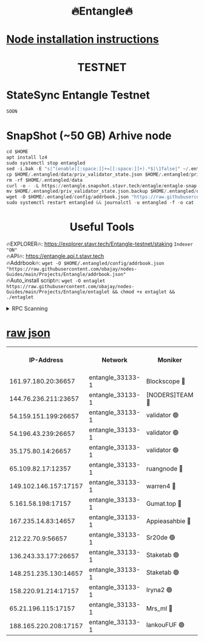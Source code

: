 <h1 align="center"> 🔥Entangle🔥</h1>

[Node installation instructions](https://github.com/obajay/nodes-Guides/tree/main/Projects/Entangle)
=

<h1 align="center"> TESTNET</h1>

# StateSync Entangle Testnet
```python
SOON
```
# SnapShot (~50 GB) Arhive node
```python
cd $HOME
apt install lz4
sudo systemctl stop entangled
sed -i.bak -E "s|^(enable[[:space:]]+=[[:space:]]+).*$|\1false|" ~/.entangled/config/config.toml
cp $HOME/.entangled/data/priv_validator_state.json $HOME/.entangled/priv_validator_state.json.backup
rm -rf $HOME/.entangled/data
curl -o - -L https://entangle.snapshot.stavr.tech/entagle/entagle-snap.tar.lz4 | lz4 -c -d - | tar -x -C $HOME/.entangled --strip-components 2
mv $HOME/.entangled/priv_validator_state.json.backup $HOME/.entangled/data/priv_validator_state.json
wget -O $HOME/.entangled/config/addrbook.json "https://raw.githubusercontent.com/obajay/nodes-Guides/main/Projects/Entangle/addrbook.json"
sudo systemctl restart entangled && journalctl -u entangled -f -o cat
```
 <h1 align="center"> Useful Tools</h1>
 
🔥EXPLORER🔥: https://explorer.stavr.tech/Entangle-testnet/staking        `Indexer "ON"` \
🔥API🔥:      https://entangle.api.t.stavr.tech \
🔥Addrbook🔥: ```wget -O $HOME/.entangled/config/addrbook.json "https://raw.githubusercontent.com/obajay/nodes-Guides/main/Projects/Entangle/addrbook.json"``` \
🔥Auto_install script🔥:  `wget -O entaglet https://raw.githubusercontent.com/obajay/nodes-Guides/main/Projects/Entangle/entaglet && chmod +x entaglet && ./entaglet`


<details>
<summary>RPC Scanning</summary>

<h2 align="center"> We scan nodes in real time every 4 hours. And we provide the final result of RPC endpoints.
We cannot influence the operation of these nodes in any way. </h2>


```python
If Voting Power is higher than 0 --> then the Node is a validator of the network and may be subject to attack and be a potential threat to the chain.
```
```python
We marked such validators with a red symbol
```

</details>

[raw json](https://rpc-check.entangt.stavr.tech/entangt/rpc-entangt-result.json)
=


<table><tr><th>IP-Address</th><th>Network</th><th>Moniker</th><th>Latest Block Height</th><th>Earliest Block Height</th><th>Catching Up</th><th>Voting Power</th><th>Scan Time</th></tr><tr><td>161.97.180.20:36657</td><td>entangle_33133-1</td><td>Blockscope 🔴</td><td>752997</td><td>1</td><td>False</td><td>88000000000176</td><td>2023-11-23T23:19:08.921832311UTC</td></tr><tr><td>144.76.236.211:23657</td><td>entangle_33133-1</td><td>[NODERS]TEAM 🔴</td><td>753000</td><td>1</td><td>False</td><td>47049700500000000</td><td>2023-11-23T23:19:22.779554677UTC</td></tr><tr><td>54.159.151.199:26657</td><td>entangle_33133-1</td><td>validator 🟢</td><td>753000</td><td>1</td><td>False</td><td>0</td><td>2023-11-23T23:19:25.693295455UTC</td></tr><tr><td>54.196.43.239:26657</td><td>entangle_33133-1</td><td>validator 🟢</td><td>753000</td><td>1</td><td>False</td><td>0</td><td>2023-11-23T23:19:28.350326816UTC</td></tr><tr><td>35.175.80.14:26657</td><td>entangle_33133-1</td><td>validator 🟢</td><td>753000</td><td>1</td><td>False</td><td>0</td><td>2023-11-23T23:19:29.666418414UTC</td></tr><tr><td>65.109.82.17:12357</td><td>entangle_33133-1</td><td>ruangnode 🔴</td><td>752998</td><td>145001</td><td>False</td><td>82353626935077</td><td>2023-11-23T23:19:11.332812887UTC</td></tr><tr><td>149.102.146.157:17157</td><td>entangle_33133-1</td><td>warren4 🔴</td><td>753000</td><td>484001</td><td>False</td><td>32399306040004</td><td>2023-11-23T23:19:22.528434034UTC</td></tr><tr><td>5.161.58.198:17157</td><td>entangle_33133-1</td><td>Gumat.top 🔴</td><td>753000</td><td>522001</td><td>False</td><td>40931860000000</td><td>2023-11-23T23:19:30.303901986UTC</td></tr><tr><td>167.235.14.83:14657</td><td>entangle_33133-1</td><td>Appieasahbie 🔴</td><td>753000</td><td>531401</td><td>False</td><td>44568809900999996</td><td>2023-11-23T23:19:29.046727178UTC</td></tr><tr><td>212.22.70.9:56657</td><td>entangle_33133-1</td><td>Sr20de 🟢</td><td>752997</td><td>620601</td><td>False</td><td>0</td><td>2023-11-23T23:19:08.390450451UTC</td></tr><tr><td>136.243.33.177:26657</td><td>entangle_33133-1</td><td>Staketab 🟢</td><td>753000</td><td>660001</td><td>False</td><td>0</td><td>2023-11-23T23:19:23.017216564UTC</td></tr><tr><td>148.251.235.130:14657</td><td>entangle_33133-1</td><td>Staketab 🟢</td><td>752997</td><td>660801</td><td>False</td><td>0</td><td>2023-11-23T23:19:08.656001199UTC</td></tr><tr><td>158.220.91.214:17157</td><td>entangle_33133-1</td><td>Iryna2 🟢</td><td>753000</td><td>704001</td><td>False</td><td>0</td><td>2023-11-23T23:19:28.747372185UTC</td></tr><tr><td>65.21.196.115:17157</td><td>entangle_33133-1</td><td>Mrs_ml 🔴</td><td>752999</td><td>720001</td><td>False</td><td>499058946500000</td><td>2023-11-23T23:19:15.756281071UTC</td></tr><tr><td>188.165.220.208:17157</td><td>entangle_33133-1</td><td>lankouFUF 🟢</td><td>752999</td><td>725001</td><td>False</td><td>0</td><td>2023-11-23T23:19:16.074463799UTC</td></tr></table>
